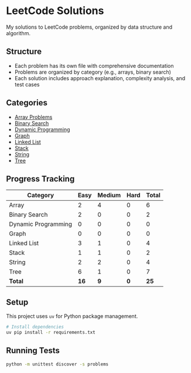 # LeetCode Solutions

My solutions to LeetCode problems, organized by data structure and algorithm.

## Structure

- Each problem has its own file with comprehensive documentation
- Problems are organized by category (e.g., arrays, binary search)
- Each solution includes approach explanation, complexity analysis, and test cases

## Categories

- [Array Problems](./problems/array/)
- [Binary Search](./problems/binary_search/)
- [Dynamic Programming](./problems/dynamic_programming/)
- [Graph](./problems/graph/)
- [Linked List](./problems/linked_list/)
- [Stack](./problems/stack/)
- [String](./problems/string/)
- [Tree](./problems/tree/)

## Progress Tracking

| Category | Easy | Medium | Hard | Total |
|----------|------|--------|------|-------|
| Array | 2 | 4 | 0 | 6 |
| Binary Search | 2 | 0 | 0 | 2 |
| Dynamic Programming | 0 | 0 | 0 | 0 |
| Graph | 0 | 0 | 0 | 0 |
| Linked List | 3 | 1 | 0 | 4 |
| Stack | 1 | 1 | 0 | 2 |
| String | 2 | 2 | 0 | 4 |
| Tree | 6 | 1 | 0 | 7 |
| **Total** | **16** | **9** | **0** | **25** |




## Setup

This project uses `uv` for Python package management.

```bash
# Install dependencies
uv pip install -r requirements.txt
```

## Running Tests

```bash
python -m unittest discover -s problems
```
